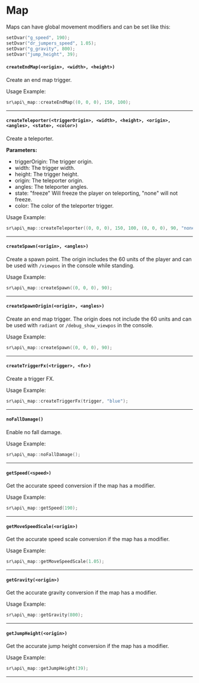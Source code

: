 # Map

Maps can have global movement modifiers and can be set like this:
```c
setDvar("g_speed", 190);
setDvar("dr_jumpers_speed", 1.05);
setDvar("g_gravity", 800);
setDvar("jump_height", 39);
```

#### ``createEndMap(<origin>, <width>, <height>)``
Create an end map trigger.

Usage Example:
```c
sr\api\_map::createEndMap((0, 0, 0), 150, 100);
```
<hr>

#### ``createTeleporter(<triggerOrigin>, <width>, <height>, <origin>, <angles>, <state>, <color>)``
Create a teleporter.

**Parameters:**
* triggerOrigin: The trigger origin.
* width: The trigger width.
* height: The trigger height.
* origin: The teleporter origin.
* angles: The teleporter angles.
* state: "freeze" Will freeze the player on teleporting, "none" will not freeze.
* color: The color of the teleporter trigger.

Usage Example:
```c
sr\api\_map::createTeleporter((0, 0, 0), 150, 100, (0, 0, 0), 90, "none", "blue");
```
<hr>

#### ``createSpawn(<origin>, <angles>)``
Create a spawn point.
The origin includes the 60 units of the player and can be used with ``/viewpos`` in the console while standing.

Usage Example:
```c
sr\api\_map::createSpawn((0, 0, 0), 90);
```
<hr>

#### ``createSpawnOrigin(<origin>, <angles>)``
Create an end map trigger.
The origin does not include the 60 units and can be used with ``radiant`` or ``/debug_show_viewpos`` in the console.

Usage Example:
```c
sr\api\_map::createSpawn((0, 0, 0), 90);
```
<hr>

#### ``createTriggerFx(<trigger>, <fx>)``
Create a trigger FX.

Usage Example:
```c
sr\api\_map::createTriggerFx(trigger, "blue");
```
<hr>

#### ``noFallDamage()``
Enable no fall damage.

Usage Example:
```c
sr\api\_map::noFallDamage();
```
<hr>

#### ``getSpeed(<speed>)``
Get the accurate speed conversion if the map has a modifier.

Usage Example:
```c
sr\api\_map::getSpeed(190);
```
<hr>

#### ``getMoveSpeedScale(<origin>)``
Get the accurate speed scale conversion if the map has a modifier.

Usage Example:
```c
sr\api\_map::getMoveSpeedScale(1.05);
```
<hr>

#### ``getGravity(<origin>)``
Get the accurate gravity conversion if the map has a modifier.

Usage Example:
```c
sr\api\_map::getGravity(800);
```
<hr>

#### ``getJumpHeight(<origin>)``
Get the accurate jump height conversion if the map has a modifier.

Usage Example:
```c
sr\api\_map::getJumpHeight(39);
```
<hr>
